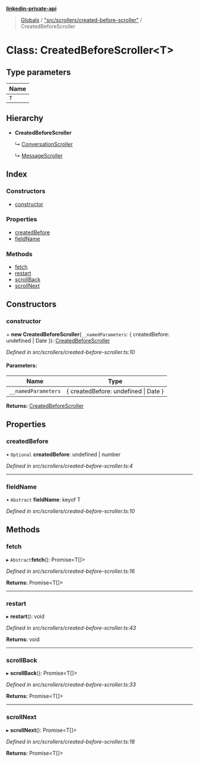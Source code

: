 **[linkedin-private-api](../README.md)**

> [Globals](../globals.md) / ["src/scrollers/created-before-scroller"](../modules/_src_scrollers_created_before_scroller_.md) / CreatedBeforeScroller

# Class: CreatedBeforeScroller\<**T**>

## Type parameters

Name |
------ |
`T` |

## Hierarchy

* **CreatedBeforeScroller**

  ↳ [ConversationScroller](_src_scrollers_conversation_scroller_.conversationscroller.md)

  ↳ [MessageScroller](_src_scrollers_message_scroller_.messagescroller.md)

## Index

### Constructors

* [constructor](_src_scrollers_created_before_scroller_.createdbeforescroller.md#constructor)

### Properties

* [createdBefore](_src_scrollers_created_before_scroller_.createdbeforescroller.md#createdbefore)
* [fieldName](_src_scrollers_created_before_scroller_.createdbeforescroller.md#fieldname)

### Methods

* [fetch](_src_scrollers_created_before_scroller_.createdbeforescroller.md#fetch)
* [restart](_src_scrollers_created_before_scroller_.createdbeforescroller.md#restart)
* [scrollBack](_src_scrollers_created_before_scroller_.createdbeforescroller.md#scrollback)
* [scrollNext](_src_scrollers_created_before_scroller_.createdbeforescroller.md#scrollnext)

## Constructors

### constructor

\+ **new CreatedBeforeScroller**(`__namedParameters`: { createdBefore: undefined \| Date  }): [CreatedBeforeScroller](_src_scrollers_created_before_scroller_.createdbeforescroller.md)

*Defined in src/scrollers/created-before-scroller.ts:10*

#### Parameters:

Name | Type |
------ | ------ |
`__namedParameters` | { createdBefore: undefined \| Date  } |

**Returns:** [CreatedBeforeScroller](_src_scrollers_created_before_scroller_.createdbeforescroller.md)

## Properties

### createdBefore

• `Optional` **createdBefore**: undefined \| number

*Defined in src/scrollers/created-before-scroller.ts:4*

___

### fieldName

• `Abstract` **fieldName**: keyof T

*Defined in src/scrollers/created-before-scroller.ts:10*

## Methods

### fetch

▸ `Abstract`**fetch**(): Promise\<T[]>

*Defined in src/scrollers/created-before-scroller.ts:16*

**Returns:** Promise\<T[]>

___

### restart

▸ **restart**(): void

*Defined in src/scrollers/created-before-scroller.ts:43*

**Returns:** void

___

### scrollBack

▸ **scrollBack**(): Promise\<T[]>

*Defined in src/scrollers/created-before-scroller.ts:33*

**Returns:** Promise\<T[]>

___

### scrollNext

▸ **scrollNext**(): Promise\<T[]>

*Defined in src/scrollers/created-before-scroller.ts:18*

**Returns:** Promise\<T[]>
